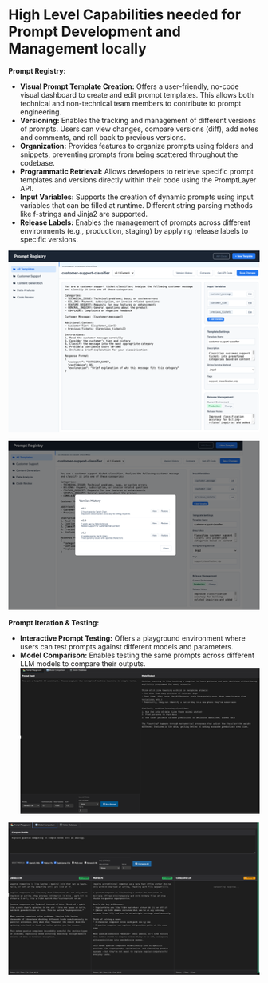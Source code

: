 # High Level Capabilities needed for Prompt Development and Management locally

**Prompt Registry:**

* **Visual Prompt Template Creation:** Offers a user-friendly, no-code visual dashboard to create and edit prompt templates. This allows both technical and non-technical team members to contribute to prompt engineering.
* **Versioning:** Enables the tracking and management of different versions of prompts. Users can view changes, compare versions (diff), add notes and comments, and roll back to previous versions.
* **Organization:** Provides features to organize prompts using folders and snippets, preventing prompts from being scattered throughout the codebase.
* **Programmatic Retrieval:** Allows developers to retrieve specific prompt templates and versions directly within their code using the PromptLayer API.
* **Input Variables:** Supports the creation of dynamic prompts using input variables that can be filled at runtime. Different string parsing methods like f-strings and Jinja2 are supported.
* **Release Labels:** Enables the management of prompts across different environments (e.g., production, staging) by applying release labels to specific versions.

![Prompt Registry](./prompt_registry.png)


![Version History](./version_history.png)


**Prompt Iteration & Testing:**

* **Interactive Prompt Testing:** Offers a playground environment where users can test prompts against different models and parameters.
* **Model Comparison:** Enables testing the same prompts across different LLM models to compare their outputs.
![Prompt Playround](./prompt_playground.png)


![Model Comparison](./model_comparison.png)
